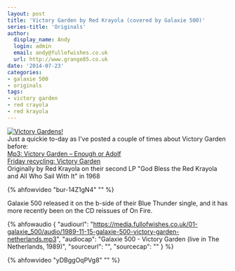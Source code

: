 ```yaml
---
layout: post
title: 'Victory Garden by Red Krayola (covered by Galaxie 500)'
series-title: 'Originals'
author:
  display_name: Andy
  login: admin
  email: andy@fullofwishes.co.uk
  url: http://www.grange85.co.uk
date: '2014-07-23'
categories:
- galaxie 500
- originals
tags:
- victory garden
- red crayola
- red krayola
---
```

<p><a href="https://www.flickr.com/photos/swilkes/582180438" title="Victory Gardens! by Sarah, on Flickr"><img src="https://farm2.staticflickr.com/1425/582180438_6c5a44c380_z.jpg?zz=1" alt="Victory Gardens!"></a><br />
Just a quickie to-day as I've posted a couple of times about Victory Garden before:<br />
<a href="/2014/07/23/originals-victory-garden-red-krayola-covered-galaxie-500/" title="Mp3: Victory Garden – Enough or Adolf">Mp3: Victory Garden – Enough or Adolf</a><br />
<a href="/2012/09/21/friday-recycling-victory-garden/" title="Friday recycling: Victory Garden">Friday recycling: Victory Garden</a><br />
Originally by Red Krayola on their second LP "God Bless the Red Krayola and All Who Sail With It" in 1968<br />

{% ahfowvideo "bur-14Z1gN4" "" %}

<p>Galaxie 500 released it on the b-side of their Blue Thunder single, and it has more recently been on the CD reissues of On Fire.<br />

 {% ahfowaudio {
  "audiourl": "https://media.fullofwishes.co.uk/01-galaxie_500/audio/1989-11-15-galaxie-500-victory-garden-netherlands.mp3",
  "audiocap": "Galaxie 500 - Victory Garden (live in The Netherlands, 1989)",
  "sourceurl": "",
  "sourcecap": ""
  } %}


{% ahfowvideo "yDBggOqPVg8" "" %}

